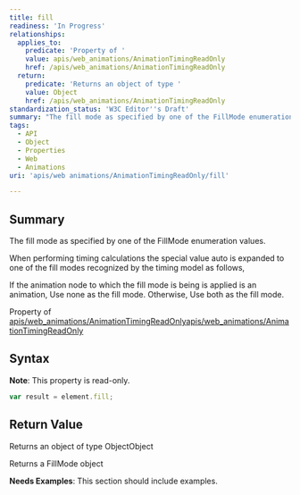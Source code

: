 ```yaml
---
title: fill
readiness: 'In Progress'
relationships:
  applies_to:
    predicate: 'Property of '
    value: apis/web_animations/AnimationTimingReadOnly
    href: /apis/web_animations/AnimationTimingReadOnly
  return:
    predicate: 'Returns an object of type '
    value: Object
    href: /apis/web_animations/AnimationTimingReadOnly
standardization_status: 'W3C Editor''s Draft'
summary: "The fill mode as specified by one of the FillMode enumeration values.\n"
tags:
  - API
  - Object
  - Properties
  - Web
  - Animations
uri: 'apis/web animations/AnimationTimingReadOnly/fill'

---
```

## <span>Summary</span>

The fill mode as specified by one of the FillMode enumeration values.

When performing timing calculations the special value auto is expanded to one of the fill modes recognized by the timing model as follows,

If the animation node to which the fill mode is being is applied is an animation, Use none as the fill mode. Otherwise, Use both as the fill mode.

Property of [apis/web\_animations/AnimationTimingReadOnly](/apis/web_animations/AnimationTimingReadOnly)[apis/web\_animations/AnimationTimingReadOnly](/apis/web_animations/AnimationTimingReadOnly)

## <span>Syntax</span>

**Note**: This property is read-only.

``` js
var result = element.fill;
```

## <span>Return Value</span>

Returns an object of type ObjectObject

Returns a FillMode object

**Needs Examples**: This section should include examples.

